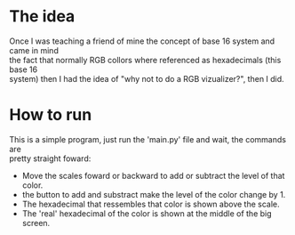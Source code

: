 # The idea

Once I was teaching a friend of mine the concept of base 16 system and came in mind  
the fact that normally RGB collors where referenced as hexadecimals (this base 16  
system) then I had the idea of "why not to do a RGB vizualizer?", then I did.  

# How to run

This is a simple program, just run the 'main.py' file and wait, the commands are  
pretty straight foward:  

* Move the scales foward or backward to add or subtract the level of that color.  
* the button to add and substract make the level of the color change by 1.  
* The hexadecimal that ressembles that color is shown above the scale.  
* The 'real' hexadecimal of the color is shown at the middle of the big screen.  

